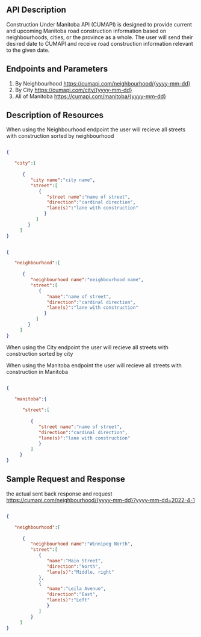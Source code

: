 ## API Description

Construction Under Manitoba API (CUMAPI) is designed to provide current and upcoming Manitoba road construction information based on neighbourhoods, cities, or the province as a whole. The user will send their desired date to CUMAPI and receive road construction information relevant to the given date. 

## Endpoints and Parameters

1. By Neighbourhood
  https://cumapi.com/neighbourhood/{yyyy-mm-dd}
2. By City
  https://cumapi.com/city/{yyyy-mm-dd}
3. All of Manitoba
  https://cumapi.com/manitoba/{yyyy-mm-dd}

## Description of Resources
When using the Neighbourhood endpoint the user will recieve all streets with construction sorted by neighbourhood

```json

{

   "city":[
   
      {
         "city name":"city name",
         "street":[
            {
               "street name":"name of street",
               "direction":"cardinal direction",
               "lane(s)":"lane with construction"
              }
           ]
        }
     ]
}

```

```json

{

   "neighbourhood":[
   
      {
         "neighbourhood name":"neighbourhood name",
         "street":[
            {
               "name":"name of street",
               "direction":"cardinal direction",
               "lane(s)":"lane with construction"
              }
           ]
        }
     ]
}

```

When using the City endpoint the user will recieve all streets with construction sorted by city


When using the Manitoba endpoint the user will recieve all streets with construction in Manitoba

```json

{

   "manitoba":{
   
      "street":[
      
         {
            "street name":"name of street",
            "direction":"cardinal direction",
            "lane(s)":"lane with construction"
            }
         ]
     }
}

```

## Sample Request and Response
the actual sent back response and request
https://cumapi.com/neighbourhood/{yyyy-mm-dd}?yyyy-mm-dd=2022-4-1

```json

{

   "neighbourhood":[
   
      {
         "neighbourhood name":"Winnipeg North",
         "street":[
            {
               "name":"Main Street",
               "direction":"North",
               "lane(s)":"Middle, right"
            },
            {
               "name":"Leila Avenue",
               "direction":"East",
               "lane(s)":"Left"
               }
            ]
         }
     ]
}

```
